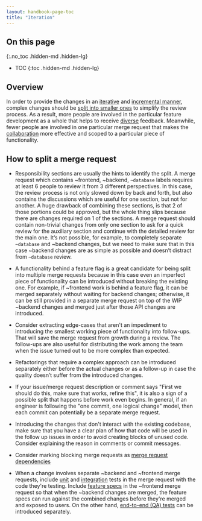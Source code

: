 ```yaml
---
layout: handbook-page-toc
title: "Iteration"
---
```


## On this page
{:.no_toc .hidden-md .hidden-lg}

- TOC
{:toc .hidden-md .hidden-lg}

## Overview

In order to provide the changes in an [iterative](/handbook/values/#iteration) and [incremental manner](/handbook/product/product-principles/#iteration), complex changes should be [split into smaller ones](/handbook/values/#make-small-merge-requests) to simplify the review process. As a result, more people are involved in the particular feature development as a whole that helps to receive [diverse](/handbook/values/#diversity-inclusion) feedback. Meanwhile, fewer people are involved in one particular merge request that makes the [collaboration](/handbook/values/#collaboration) more effective and scoped to a particular piece of functionality.

## How to split a merge request

- Responsibility sections are usually the hints to identify the split. A merge request which contains ~frontend, ~backend, `~database` labels requires at least 6 people to review it from 3 different perspectives. In this case, the review process is not only slowed down by back and forth, but also contains the discussions which are useful for one section, but not for another. A huge drawback of combining these sections, is that 2 of those portions could be approved, but the whole thing slips because there are changes required on 1 of the sections. A merge request should contain non-trivial changes from only one section to ask for a quick review for the auxiliary section and continue with the detailed review for the main one. It’s not possible, for example, to completely separate `~database` and ~backend changes, but we need to make sure that in this case ~backend changes are as simple as possible and doesn’t distract from `~database` review.

- A functionality behind a feature flag is a great candidate for being split into multiple merge requests because in this case even an imperfect piece of functionality can be introduced without breaking the existing one. For example, if ~frontend work is behind a feature flag, it can be merged separately without waiting for backend changes; otherwise, it can be still provided in a separate merge request on top of the WIP ~backend changes and merged just after those API changes are introduced.

- Consider extracting edge-cases that aren't an impediment to introducing the smallest working piece of functionality into follow-ups. That will save the merge request from growth during a review. The follow-ups are also useful for distributing the work among the team when the issue turned out to be more complex than expected.

- Refactorings that require a complex approach can be introduced separately either before the actual changes or as a follow-up in case the quality doesn’t suffer from the introduced changes.

- If your issue/merge request description or comment says "First we should do this, make sure that works, refine this", it is also a sign of a possible split that happens before work even begins. In general, if an engineer is following the "one commit, one logical change" model, then each commit can potentially be a separate merge request.

- Introducing the changes that don't interact with the existing codebase, make sure that you have a clear plan of how that code will be used in the follow up issues in order to avoid creating blocks of unused code. Consider explaining the reason in comments or commit messages.

- Consider marking blocking merge requests as [merge request dependencies](https://docs.gitlab.com/ee/user/project/merge_requests/merge_request_dependencies.html#merge-request-dependencies)

- When a change involves separate ~backend and ~frontend merge requests, include [unit](https://docs.gitlab.com/ee/development/testing_guide/testing_levels.html#unit-tests) and [integration](https://docs.gitlab.com/ee/development/testing_guide/testing_levels.html#integration-tests) tests in the merge request with the code they're testing. Include [feature specs](https://docs.gitlab.com/ee/development/testing_guide/testing_levels.html#white-box-tests-at-the-system-level-formerly-known-as-system--feature-tests) in the ~frontend merge request so that when the ~backend changes are merged, the feature specs can run against the combined changes before they're merged and exposed to users. On the other hand, [end-to-end (QA) tests](https://docs.gitlab.com/ee/development/testing_guide/testing_levels.html#black-box-tests-at-the-system-level-aka-end-to-end-tests) can be introduced separately.
